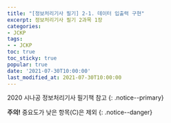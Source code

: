 ```yaml
---
title: "[정보처리기사 필기] 2-1. 데이터 입출력 구현"
excerpt: 정보처리기사 필기 2과목 1장
categories:
- JCKP
tags:
- - JCKP
toc: true
toc_sticky: true
popular: true
date: '2021-07-30T10:00:00'
last_modified_at: 2021-07-30T10:00:00
---
```

2020 시나공 정보처리기사 필기책 참고
{: .notice--primary}

**주의!** 중요도가 낮은 항목(C)은 제외
{: .notice--danger}